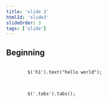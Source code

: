 ```yaml
---
title: 'slide 3'
htmlId: 'slide3'
slideOrder: 3
tags: ['slide']
---
```


## Beginning

<section>
<pre>
	<code class='javascript'>
		$('h1').text("hello world");
	</code>
</pre>

<pre>
	<code class='javascript'>
		$('.tabs').tabs();
	</code>
</pre>
</section>

